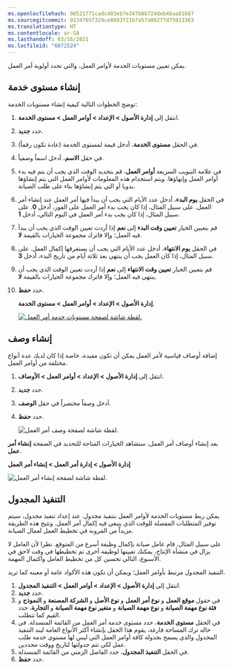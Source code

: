 ```yaml
---
ms.openlocfilehash: 98521771cadc483eb7e347b8b724deb46aa81687
ms.sourcegitcommit: 9134765f329ce8893f21b7a57a08277d75913363
ms.translationtype: HT
ms.contentlocale: ar-SA
ms.lasthandoff: 03/16/2021
ms.locfileid: "6072524"
---
```

يمكن تعيين مستويات الخدمة لأوامر العمل، والتي تحدد أولوية أمر العمل. 

## <a name="create-a-service-level"></a>إنشاء مستوى خدمة
توضح الخطوات التالية كيفية إنشاء مستويات الخدمة:

1.  انتقل إلى **إدارة الأصول > الإعداد > أوامر العمل > مستوى الخدمة**.
2.  حدد **جديد‏‎**.
3.  في الحقل **مستوى الخدمة**، أدخل قيمة لمستوى الخدمة (عادة تكون رقماً).
4.  في حقل **الاسم**، أدخل اسماً وصفياً.
5.  في علامة التبويب السريعة **أوامر العمل**، قم بتحديد الوقت الذي يجب أن يتم فيه بدء أوامر العمل وإنهاؤها. ويتم استخدام هذه المعلومات لأوامر العمل التي يتم إنشاؤها يدويا أو التي يتم إنشاؤها بناء على طلب الصيانة.
6.  في الحقل **يوم البدء**، أدخل عدد الأيام التي يجب أن يبدأ فيها أمر العمل عند إنشاء أمر العمل. على سبيل المثال، إذا كان يجب بدء أمر العمل على الفور، أدخل **0**. على سبيل المثال، إذا كان يجب بدء أمر العمل في اليوم التالي، أدخل **1**.
7.  قم بتعيين الخيار **تعيين وقت البدء** إلى **نعم** إذا أردت تعيين الوقت الذي يجب أن يبدأ فيه العمل؛ وإلا فاترك مجموعة الخيارات بالقيمة **لا**.
8.  في الحقل **يوم الانتهاء**، أدخل عدد الأيام التي يجب أن يستغرقها إكمال العمل. على سبيل المثال، إذا كان العمل يجب أن ينتهي بعد ثلاثة أيام من تاريخ البدء، أدخل **3**.
9.  قم بتعيين الخيار **تعيين وقت الانتهاء** إلى **نعم** إذا أردت تعيين الوقت الذي يجب أن ينتهي فيه العمل؛ وإلا فاترك مجموعة الخيارات بالقيمة **لا**.
10. حدد **حفظ**.

    **إدارة الأصول > الإعداد > أوامر العمل > مستوى الخدمة**.

    [![لقطة شاشة لصفحة مستويات خدمة أمر العمل.](../media/work-order-service-level-ssm.png)](../media/work-order-service-level-ssm.png#lightbox)


## <a name="create-a-description"></a>إنشاء وصف
إضافة أوصاف قياسية لأمر العمل يمكن أن تكون مفيدة، خاصة إذا كان لديك عدة أنواع مختلفة من أوامر العمل. 

1.  انتقل إلى **إدارة الأصول > الإعداد > أوامر العمل > الأوصاف**.
2.  حدد **جديد‎**.
3.  أدخل وصفاً مختصراً في حقل **الوصف**.
4.  حدد **حفظ**.

    ![لقطة شاشة لصفحة وصف أمر العمل.](../media/work-order-description-ssm.png)

بعد إنشاء أوصاف أمر العمل، ستشاهد الخيارات المتاحة للتحديد في الصفحة **إنشاء أمر عمل**.

**إدارة الأصول > إدارة أمر العمل > إنشاء أمر العمل**

![لقطة شاشة لصفحة إنشاء أمر العمل.](../media/create-new-work-order-ssm.png)
 

## <a name="scheduled-execution"></a>التنفيذ المجدول
يمكن ربط مستويات الخدمة لأوامر العمل بتنفيذ مجدول. عند إعداد تنفيذ مجدول، سيتم توفير المتطلبات المفصلة للوقت الذي ينبغي فيه إكمال أمر العمل. وتتيح هذه الطريقة مزيداً من المرونة في تخطيط العمل لعمال الصيانة. 

على سبيل المثال، قام عامل صيانة بإكمال وظيفة أسرع من المتوقع. نظرا لأن العامل لا يزال في منشأة الإنتاج، يمكنك تعيينها لوظيفة أخرى تم تخطيطها في وقت لاحق في الأسبوع، التالي تحسين كل من تخطيط العامل واكتمال المهمة.

التنفيذ المجدول مرتبط بأوامر العمل؛ ويمكن أن تكون هذه الأكواد عامة أو معينه كما تريد.

1.  انتقل إلى **إدارة الأصول > الإعداد > أوامر العمل > التنفيذ المجدول**.
2.  حدد **جديد‎**.
3.  في حقول **موقع العمل** و **نوع أمر العمل** و **نوع الأصل** و **الشركة المصنعة** و **النموذج** و **فئة نوع مهمة الصيانة** و **نوع مهمة الصيانة** و **متغير نوع مهمة الصيانة** و **التجارة**، حدد القيم كما تتطلب.
4.  في الحقل **مستوى الخدمة**، حدد مستوى خدمة أمر العمل من القائمة المنسدلة. في حاله ترك المساحة فارغة، يقوم هذا الحقل بإنشاء أكثر الأنواع العامة لبند التنفيذ المجدول والذي يسمح بجدولة كافة أوامر العمل التي ليس لها مستوى خدمة طلب عمل لكي تتم جدولتها لتاريخ ووقت محددين.
5.  في الحقل **التنفيذ المجدول**، حدد الفاصل الزمني من القائمة المنسدلة.
6.  حدد **حفظ**.